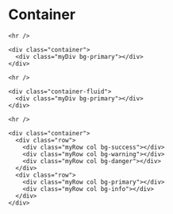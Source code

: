 # Container

<div class="myDiv bg-primary"></div>

    <hr />

    <div class="container">
      <div class="myDiv bg-primary"></div>
    </div>

    <hr />

    <div class="container-fluid">
      <div class="myDiv bg-primary"></div>
    </div>

    <hr />

    <div class="container">
      <div class="row">
        <div class="myRow col bg-success"></div>
        <div class="myRow col bg-warning"></div>
        <div class="myRow col bg-danger"></div>
      </div>
      <div class="row">
        <div class="myRow col bg-primary"></div>
        <div class="myRow col bg-info"></div>
      </div>
    </div>
